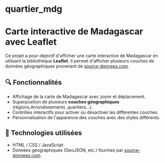 # quartier_mdg
# Carte interactive de Madagascar avec Leaflet

Ce projet a pour objectif d'afficher une carte interactive de Madagascar en utilisant la bibliothèque **Leaflet**. Il permet d'afficher plusieurs couches de données géographiques provenant de [source-donnees.com](https://data.humdata.org/dataset/geoboundaries-admin-boundaries-for-madagascar).

## 🔍 Fonctionnalités

- Affichage de la carte de Madagascar avec zoom et déplacement.
- Superposition de plusieurs **couches géographiques** (régions,Arrondissements ,quartiers...).
- Contrôles interactifs pour activer ou désactiver les différentes couches.
- Personnalisation de l'apparence des couches avec des styles différents.

## 🧰 Technologies utilisées

<!-- - [Leaflet](https://leafletjs.com/) : Bibliothèque JavaScript pour les cartes interactives. -->
- HTML / CSS / JavaScript
- Données géographiques (GeoJSON, etc.) fournies par [source-donnees.com](https://data.humdata.org/dataset/geoboundaries-admin-boundaries-for-madagascar).